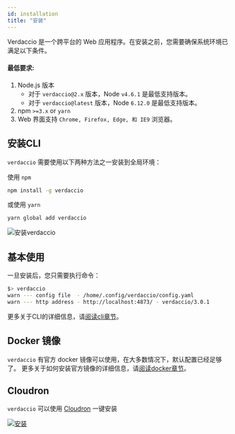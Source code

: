 ```yaml
---
id: installation
title: "安装"
---
```

Verdaccio 是一个跨平台的 Web 应用程序。在安装之前，您需要确保系统环境已满足以下条件。

#### 最低要求:

1. Node.js 版本 
    - 对于 `verdaccio@2.x` 版本，Node `v4.6.1` 是最低支持版本。
    - 对于 `verdaccio@latest` 版本，Node `6.12.0` 是最低支持版本。
2. npm `>=3.x` or `yarn`
3. Web 界面支持 `Chrome, Firefox, Edge, 和 IE9` 浏览器。

## 安装CLI

`verdaccio` 需要使用以下两种方法之一安装到全局环境：

使用 `npm`

```bash
npm install -g verdaccio
```

或使用 `yarn`

```bash
yarn global add verdaccio
```

![安装verdaccio](/svg/install_verdaccio.gif)

## 基本使用

一旦安装后，您只需要执行命令：

```bash
$> verdaccio
warn --- config file  - /home/.config/verdaccio/config.yaml
warn --- http address - http://localhost:4873/ - verdaccio/3.0.1
```

更多关于CLI的详细信息，请[阅读cli章节](cli.md)。

## Docker 镜像

`verdaccio` 有官方 docker 镜像可以使用，在大多数情况下，默认配置已经足够了。 更多关于如何安装官方镜像的详细信息，请[阅读docker章节](docker.md)。

## Cloudron

`verdaccio` 可以使用 [Cloudron](https://cloudron.io) 一键安装

[![安装](https://cloudron.io/img/button.svg)](https://cloudron.io/button.html?app=org.eggertsson.verdaccio)